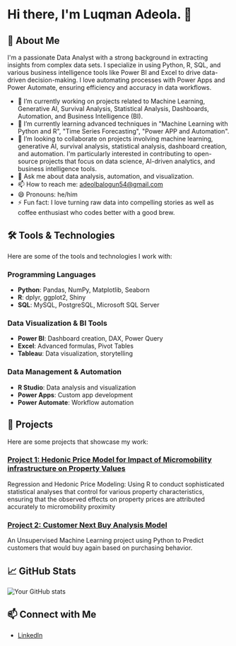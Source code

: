 # Hi there, I'm Luqman Adeola. 👋

## 🌟 About Me
I'm a passionate Data Analyst with a strong background in extracting insights from complex data sets. I specialize in using Python, R, SQL, and various business intelligence tools like Power BI and Excel to drive data-driven decision-making. I love automating processes with Power Apps and Power Automate, ensuring efficiency and accuracy in data workflows.

- 🔭 I’m currently working on projects related to Machine Learning, Generative AI, Survival Analysis, Statistical Analysis, Dashboards, Automation, and Business Intelligence (BI).
- 🌱 I’m currently learning advanced techniques in "Machine Learning with Python and R", "Time Series Forecasting", "Power APP and Automation".
- 👯 I’m looking to collaborate on projects involving machine learning, generative AI, survival analysis, statistical analysis, dashboard creation, and automation. I'm particularly interested in contributing to open-source projects that focus on data science, AI-driven analytics, and business intelligence tools.
- 💬 Ask me about data analysis, automation, and visualization.
- 📫 How to reach me: adeolbalogun54@gmail.com
- 😄 Pronouns: he/him
- ⚡ Fun fact: I love turning raw data into compelling stories as well as coffee enthusiast who codes better with a good brew.

## 🛠️ Tools & Technologies
Here are some of the tools and technologies I work with:

### Programming Languages
- **Python**: Pandas, NumPy, Matplotlib, Seaborn
- **R**: dplyr, ggplot2, Shiny
- **SQL**: MySQL, PostgreSQL, Microsoft SQL Server

### Data Visualization & BI Tools
- **Power BI**: Dashboard creation, DAX, Power Query
- **Excel**: Advanced formulas, Pivot Tables
- **Tableau**: Data visualization, storytelling

### Data Management & Automation
- **R Studio**: Data analysis and visualization
- **Power Apps**: Custom app development
- **Power Automate**: Workflow automation

## 🧰 Projects
Here are some projects that showcase my work:

### [Project 1: Hedonic Price Model for Impact of Micromobility infrastructure on Property Values](https://github.com/Profbla2020/Hedonic-Price-Model-project.git)
Regression and Hedonic Price Modeling: Using R to conduct sophisticated statistical 
analyses that control for various property characteristics, ensuring that the observed 
effects on property prices are attributed accurately to micromobility proximity

### [Project 2: Customer Next Buy Analysis Model](https://github.com/Profbla2020/Customer-predictive-Model.git)
An Unsupervised Machine Learning project using Python to Predict customers that would buy again based on purchasing behavior.

## 📈 GitHub Stats
![Your GitHub stats](https://github-readme-stats.vercel.app/api?username=Profbla2020&show_icons=true&theme=radical)

## 📫 Connect with Me
- [LinkedIn](https://www.linkedin.com/public-profile/settings?lipi=urn%3Ali%3Apage%3Ad_flagship3_profile_self_edit_contact-info%3BhbAKzkQPQyabI0bHDN0%2Bgg%3D%3D)



